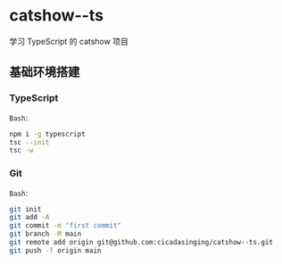 # catshow--ts

学习 TypeScript 的 catshow 项目

## 基础环境搭建

### TypeScript

`Bash`:

```bash
npm i -g typescript
tsc --init
tsc -w
```

### Git

`Bash`:

```bash
git init
git add -A
git commit -m "first commit"
git branch -M main
git remote add origin git@github.com:cicadasinging/catshow--ts.git
git push -f origin main
```

